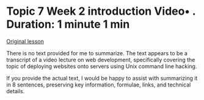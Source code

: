# Topic 7 Week 2 introduction Video• . Duration: 1 minute 1 min

[Original lesson](https://www.coursera.org/learn/uol-web-development/lecture/IVKUl/topic-7-week-2-introduction)

There is no text provided for me to summarize. The text appears to be a transcript of a video lecture on web development, specifically covering the topic of deploying websites onto servers using Unix command line hacking. 

If you provide the actual text, I would be happy to assist with summarizing it in 8 sentences, preserving key information, formulae, links, and technical details.

